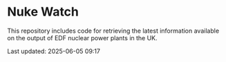 # Nuke Watch

This repository includes code for retrieving the latest information available on the output of EDF nuclear power plants in the UK.

Last updated: 2025-06-05 09:17